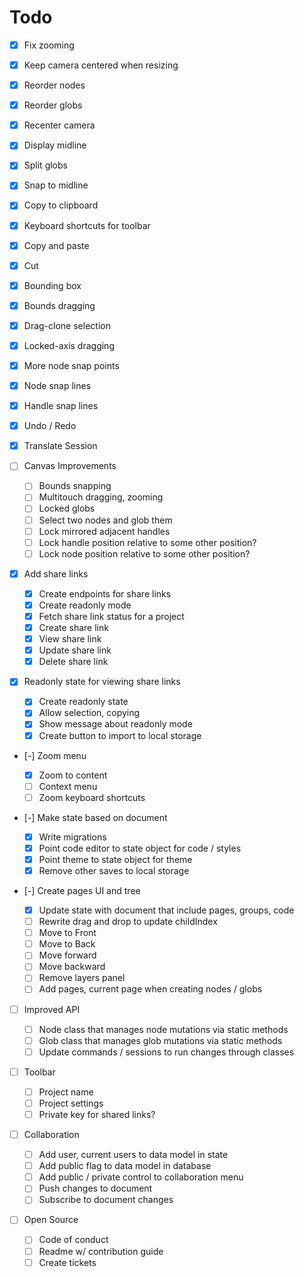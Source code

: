 # Todo

- [x] Fix zooming
- [x] Keep camera centered when resizing
- [x] Reorder nodes
- [x] Reorder globs
- [x] Recenter camera
- [x] Display midline
- [x] Split globs
- [x] Snap to midline
- [x] Copy to clipboard
- [x] Keyboard shortcuts for toolbar
- [x] Copy and paste
- [x] Cut
- [x] Bounding box
- [x] Bounds dragging
- [x] Drag-clone selection
- [x] Locked-axis dragging
- [x] More node snap points
- [x] Node snap lines
- [x] Handle snap lines
- [x] Undo / Redo
- [x] Translate Session

- [ ] Canvas Improvements

  - [ ] Bounds snapping
  - [ ] Multitouch dragging, zooming
  - [ ] Locked globs
  - [ ] Select two nodes and glob them
  - [ ] Lock mirrored adjacent handles
  - [ ] Lock handle position relative to some other position?
  - [ ] Lock node position relative to some other position?

- [x] Add share links

  - [x] Create endpoints for share links
  - [x] Create readonly mode
  - [x] Fetch share link status for a project
  - [x] Create share link
  - [x] View share link
  - [x] Update share link
  - [x] Delete share link

- [x] Readonly state for viewing share links

  - [x] Create readonly state
  - [x] Allow selection, copying
  - [x] Show message about readonly mode
  - [x] Create button to import to local storage

- [-] Zoom menu

  - [x] Zoom to content
  - [ ] Context menu
  - [ ] Zoom keyboard shortcuts

- [-] Make state based on document

  - [x] Write migrations
  - [x] Point code editor to state object for code / styles
  - [x] Point theme to state object for theme
  - [x] Remove other saves to local storage

- [-] Create pages UI and tree

  - [x] Update state with document that include pages, groups, code
  - [ ] Rewrite drag and drop to update childIndex
  - [ ] Move to Front
  - [ ] Move to Back
  - [ ] Move forward
  - [ ] Move backward
  - [ ] Remove layers panel
  - [ ] Add pages, current page when creating nodes / globs

- [ ] Improved API

  - [ ] Node class that manages node mutations via static methods
  - [ ] Glob class that manages glob mutations via static methods
  - [ ] Update commands / sessions to run changes through classes

- [ ] Toolbar

  - [ ] Project name
  - [ ] Project settings
  - [ ] Private key for shared links?

- [ ] Collaboration

  - [ ] Add user, current users to data model in state
  - [ ] Add public flag to data model in database
  - [ ] Add public / private control to collaboration menu
  - [ ] Push changes to document
  - [ ] Subscribe to document changes

- [ ] Open Source

  - [ ] Code of conduct
  - [ ] Readme w/ contribution guide
  - [ ] Create tickets
